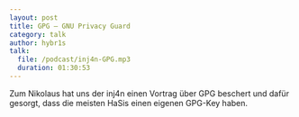 ```yaml
---
layout: post
title: GPG – GNU Privacy Guard
category: talk
author: hybr1s
talk:
  file: /podcast/inj4n-GPG.mp3
  duration: 01:30:53
---
```

Zum Nikolaus hat uns der inj4n einen Vortrag über GPG beschert und dafür gesorgt, dass die meisten HaSis einen eigenen GPG-Key haben.
